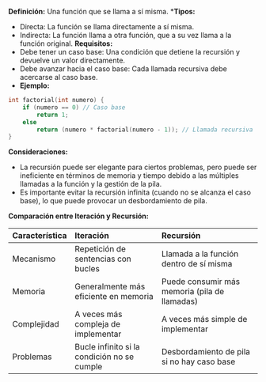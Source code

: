 
 **Definición:** Una función que se llama a sí misma.
***Tipos:**
*   Directa: La función se llama directamente a sí misma.
*   Indirecta: La función llama a otra función, que a su vez llama a la función original.
**Requisitos:**
*   Debe tener un caso base: Una condición que detiene la recursión y devuelve un valor directamente.
*   Debe avanzar hacia el caso base: Cada llamada recursiva debe acercarse al caso base.
*   **Ejemplo:**

```cpp
int factorial(int numero) {
	if (numero == 0) // Caso base
		return 1;
	else
		return (numero * factorial(numero - 1)); // Llamada recursiva
}
```

   **Consideraciones:**
*   La recursión puede ser elegante para ciertos problemas, pero puede ser ineficiente en términos de memoria y tiempo debido a las múltiples llamadas a la función y la gestión de la pila.
*   Es importante evitar la recursión infinita (cuando no se alcanza el caso base), lo que puede provocar un desbordamiento de pila.

**Comparación entre Iteración y Recursión:**

| Característica | Iteración                                  | Recursión                                     |
| :------------- | :----------------------------------------- | :-------------------------------------------- |
| Mecanismo      | Repetición de sentencias con bucles       | Llamada a la función dentro de sí misma       |
| Memoria        | Generalmente más eficiente en memoria     | Puede consumir más memoria (pila de llamadas) |
| Complejidad    | A veces más compleja de implementar       | A veces más simple de implementar             |
| Problemas      | Bucle infinito si la condición no se cumple | Desbordamiento de pila si no hay caso base   |

